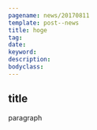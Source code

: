 ```yaml
---
pagename: news/20170811
template: post--news
title: hoge
tag:
date:
keyword:
description:
bodyclass:
---
```


## title
paragraph
